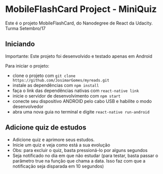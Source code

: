 # MobileFlashCard Project - MiniQuiz

Este é o projeto MobileFlashCard, do Nanodegree de React da Udacity. Turma Setembro/17

## Iniciando

Importante: Este projeto foi desenvolvido e testado apenas em Android

Para iniciar o projeto:
* clone o projeto com `git clone https://github.com/JosimarGomes/myreads.git`
* instale as dependências com `npm install`
* faça o link das dependências nativas com `react-native link`
* inicie o servidor de desenvolvimento com `npm start`
* conecte seu dispositivo ANDROID pelo cabo USB e habilite o modo desenvolvedor
* abra uma nova guia no terminal e digite `react-native run-android` 


## Adicione quiz de estudos
* Adicione quiz e aprimore seus estudos.
* Inicie um quiz e veja como está a sua evolução
* Obs: para excluir o quiz, basta pressioná-lo por alguns segundos
* Seja notificado no dia em que não estudar (para testar, basta passar o parâmetro true na função que chama a data. Isso faz com que a notificação seja disparada em 10 segundos)


